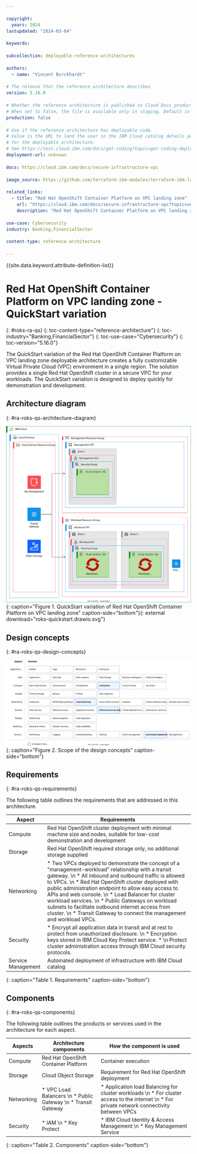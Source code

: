 ```yaml
---

copyright:
  years: 2024
lastupdated: "2024-03-04"

keywords:

subcollection: deployable-reference-architectures

authors:
  - name: "Vincent Burckhardt"

# The release that the reference architecture describes
version: 5.16.0

# Whether the reference architecture is published to Cloud Docs production.
# When set to false, the file is available only in staging. Default is false.
production: false

# Use if the reference architecture has deployable code.
# Value is the URL to land the user in the IBM Cloud catalog details page
# for the deployable architecture.
# See https://test.cloud.ibm.com/docs/get-coding?topic=get-coding-deploy-button
deployment-url: unknown

docs: https://cloud.ibm.com/docs/secure-infrastructure-vpc

image_source: https://github.com/terraform-ibm-modules/terraform-ibm-landing-zone/blob/main/reference-architectures/roks-quickstart.drawio.svg

related_links:
  - title: "Red Hat OpenShift Container Platform on VPC landing zone"
    url: "https://cloud.ibm.com/docs/secure-infrastructure-vpc?topic=secure-infrastructure-vpc-ocp-ra"
    description: "Red Hat OpenShift Container Platform on VPC landing zone is a deployable architecture solution that is based on the IBM Cloud for Financial Services reference architecture. It creates secure and compliant Red Hat OpenShift Container Platform workload clusters on a Virtual Private Cloud (VPC) network."

use-case: Cybersecurity
industry: Banking,FinancialSector

content-type: reference-architecture

---
```


{{site.data.keyword.attribute-definition-list}}

# Red Hat OpenShift Container Platform on VPC landing zone - QuickStart variation
{: #roks-ra-qs}
{: toc-content-type="reference-architecture"}
{: toc-industry="Banking,FinancialSector"}
{: toc-use-case="Cybersecurity"}
{: toc-version="5.16.0"}

The QuickStart variation of the Red Hat OpenShift Container Platform on VPC landing zone deployable architecture creates a fully customizable Virtual Private Cloud (VPC) environment in a single region. The solution provides a single Red Hat OpenShift cluster in a secure VPC for your workloads. The QuickStart variation is designed to deploy quickly for demonstration and development.

## Architecture diagram
{: #ra-roks-qs-architecture-diagram}

![Architecture diagram for the QuickStart variation of Red Hat OpenShift Container Platform on VPC landing zone](roks-quickstart.drawio.svg "Architecture diagram of QuickStart variation of Red Hat OpenShift Container Platform on VPC landing zone deployable architecture"){: caption="Figure 1. QuickStart variation of Red Hat OpenShift Container Platform on VPC landing zone" caption-side="bottom"}{: external download="roks-quickstart.drawio.svg"}

## Design concepts
{: #ra-roks-qs-design-concepts}

![Design requirements for Red Hat OpenShift Container Platform on VPC landing zone](heat-map-deploy-arch-slz-roks-quickstart.svg "Design concepts"){: caption="Figure 2. Scope of the design concepts" caption-side="bottom"}

## Requirements
{: #ra-roks-qs-requirements}

The following table outlines the requirements that are addressed in this architecture.

| Aspect | Requirements |
|---|---|
| Compute | Red Hat OpenShift cluster deployment with minimal machine size and nodes, suitable for low-cost demonstration and development |
| Storage | Red Hat OpenShift required storage only, no additional storage supplied |
| Networking | * Two VPCs deployed to demonstrate the concept of a "management-workload" relationship with a transit gateway. \n * All inbound and outbound traffic is allowed to VPCs. \n * Red Hat OpenShift cluster deployed with public administration endpoint to allow easy access to APIs and web console. \n * Load Balancer for cluster workload services. \n * Public Gateways on workload subnets to facilitate outbound internet access from cluster. \n * Transit Gateway to connect the management and workload VPCs. |
| Security | * Encrypt all application data in transit and at rest to protect from unauthorized disclosure. \n * Encryption keys stored in IBM Cloud Key Protect service. * \n Protect cluster administration access through IBM Cloud security protocols. |
| Service Management | Automated deployment of infrastructure with IBM Cloud catalog |
{: caption="Table 1. Requirements" caption-side="bottom"}

## Components
{: #ra-roks-qs-components}

The following table outlines the products or services used in the architecture for each aspect.

| Aspects | Architecture components | How the component is used |
|---|---|---|
| Compute | Red Hat OpenShift Container Platform | Container execution |
| Storage | Cloud Object Storage | Requirement for Red Hat OpenShift deployment |
| Networking | * VPC Load Balancers \n * Public Gateway \n * Transit Gateway | * Application load Balancing for cluster workloads \n * For cluster access to the internet \n * For private network connectivity between VPCs |
| Security | * IAM \n * Key Protect | * IBM Cloud Identity & Access Management \n * Key Management Service |
{: caption="Table 2. Components" caption-side="bottom"}
